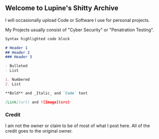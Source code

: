 ## Welcome to Lupine's Shitty Archive

I will occasionally upload Code or Software I use for personal projects.

My Projects usually consist of "Cyber Security" or "Penatration Testing".
 


```markdown
Syntax highlighted code block

# Header 1
## Header 2
### Header 3

- Bulleted
- List

1. Numbered
2. List

**Bold** and _Italic_ and `Code` text

[Link](url) and ![Image](src)
```

 
 
 
### Credit

I am not the owner or claim to be of most of what I post here. All of the credit goes to the original owner.
